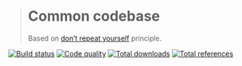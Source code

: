 > # Common codebase
>
> Based on [don’t repeat yourself](https://en.wikipedia.org/wiki/Don%27t_repeat_yourself) principle.

[![Build status](https://travis-ci.org/kamilsk/common.svg)](https://travis-ci.org/kamilsk/common)
[![Code quality](https://insight.sensiolabs.com/projects/37088460-5995-43cd-9dcb-920ca502984d/mini.png)](https://insight.sensiolabs.com/projects/37088460-5995-43cd-9dcb-920ca502984d)
[![Total downloads](https://poser.pugx.org/kamilsk/common/downloads.png)](https://packagist.org/packages/kamilsk/common)
[![Total references](https://www.versioneye.com/php/kamilsk:common/reference_badge.svg)](https://www.versioneye.com/php/kamilsk:common/references)
